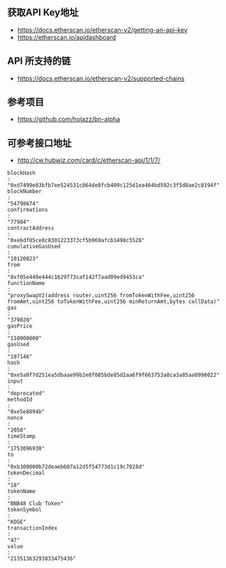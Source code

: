 ## 获取API Key地址
- https://docs.etherscan.io/etherscan-v2/getting-an-api-key
- https://etherscan.io/apidashboard
## API 所支持的链
- https://docs.etherscan.io/etherscan-v2/supported-chains
## 参考项目
- https://github.com/holazz/bn-alpha



## 可参考接口地址
- http://cw.hubwiz.com/card/c/etherscan-api/1/1/7/


```
blockHash
: 
"0xd7499e83bfb7ee524531c864de8fcb409c125d1ea464bd592c3f5d8ae2c8194f"
blockNumber
: 
"54798674"
confirmations
: 
"77984"
contractAddress
: 
"0xe6df05ce8c8301223373cf5b969afcb1498c5528"
cumulativeGasUsed
: 
"10120823"
from
: 
"0xf05e440e444c1629f73caf142f7aad09ed9453ca"
functionName
: 
"proxySwapV2(address router,uint256 fromTokenWithFee,uint256 fromAmt,uint256 toTokenWithFee,uint256 minReturnAmt,bytes callData)"
gas
: 
"379020"
gasPrice
: 
"110000000"
gasUsed
: 
"197146"
hash
: 
"0xe5a0f7d251ea5dbaae99b2e8f085bde85d2aa6f9f663753a8ca3a85aa0998022"
input
: 
"deprecated"
methodId
: 
"0xe5e8894b"
nonce
: 
"2058"
timeStamp
: 
"1753096930"
to
: 
"0xb300000b72deaeb607a12d5f54773d1c19c7028d"
tokenDecimal
: 
"18"
tokenName
: 
"BNB48 Club Token"
tokenSymbol
: 
"KOGE"
transactionIndex
: 
"47"
value
: 
"21351363293833475436"
```
